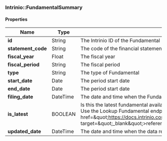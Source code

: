 

[//]: # (CLASS:Intrinio::FundamentalSummary)

[//]: # (KIND:object)

### Intrinio::FundamentalSummary

#### Properties

[//]: # (START_DEFINITION)

Name | Type | Description
------------ | ------------- | -------------
**id** | String | The Intrinio ID of the Fundamental &nbsp;
**statement_code** | String | The code of the financial statement that the Fundamental represents &nbsp;
**fiscal_year** | Float | The fiscal year &nbsp;
**fiscal_period** | String | The fiscal period &nbsp;
**type** | String | The type of Fundamental &nbsp;
**start_date** | Date | The period start date &nbsp;
**end_date** | Date | The period start date &nbsp;
**filing_date** | DateTime | The date and time when the Fundamental was filed with the SEC &nbsp;
**is_latest** | BOOLEAN | Is this the latest fundamental available based on the company&#39;s most recent filings? Use the Lookup Fundamental endpoint to find the latest fundamental (&lt;a href&#x3D;\&quot;https://docs.intrinio.com/documentation/web_api/lookup_fundamental_v2\&quot; target&#x3D;\&quot;_blank\&quot;&gt;reference&lt;/a&gt;) &nbsp;
**updated_date** | DateTime | The date and time when the data related to the fundamental was last updated &nbsp;

[//]: # (END_DEFINITION)



